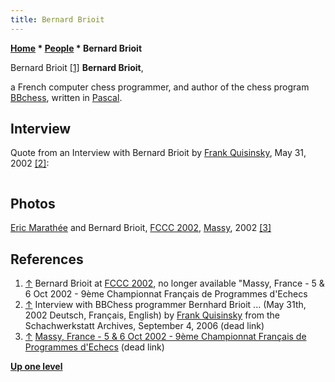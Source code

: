 ```yaml
---
title: Bernard Brioit
---
```

**[Home](Home "Home") * [People](People "People") * Bernard Brioit**

[](File:BernardBrioit.jpg) Bernard Brioit <a id="cite-note-1" href="#cite-ref-1">[1]</a>
**Bernard Brioit**,

a French computer chess programmer, and author of the chess program [BBchess](BBchess "BBchess"), written in [Pascal](Pascal "Pascal").

## Interview

Quote from an Interview with Bernard Brioit by [Frank Quisinsky](Frank_Quisinsky "Frank Quisinsky"), May 31, 2002 <a id="cite-note-2" href="#cite-ref-2">[2]</a>:

```C++I am 55 years old and I develop BBchess for more than 10 years. With [Christian Barreteau](Christian_Barreteau "Christian Barreteau") ([AnMon](AnMon "AnMon")) I began and we to have several years long together operated. [Bruno Lucas](Bruno_Lucas "Bruno Lucas") ([Dragon](Dragon_FR "Dragon FR")) came then to it and our co-operation was and is still fruitful.

```

## Photos

[](File:Sr_07.jpg)
[Eric Marathée](Eric_Marath%C3%A9e "Eric Marathée") and Bernard Brioit, [FCCC 2002](FCCC_2002 "FCCC 2002"), [Massy](https://en.wikipedia.org/wiki/Massy%2C_Essonne), 2002 <a id="cite-note-3" href="#cite-ref-3">[3]</a>

## References

1. <a id="cite-ref-1" href="#cite-note-1">↑</a> Bernard Brioit at [FCCC 2002](FCCC_2002 "FCCC 2002"), no longer available "Massy, France - 5 & 6 Oct 2002 - 9ème Championnat Français de Programmes d'Echecs
1. <a id="cite-ref-2" href="#cite-note-2">↑</a>  Interview with BBChess programmer Bernhard Brioit ... (May 31th, 2002 Deutsch, Français, English) by [Frank Quisinsky](Frank_Quisinsky "Frank Quisinsky") from the Schachwerkstatt Archives, September 4, 2006 (dead link)
1. <a id="cite-ref-3" href="#cite-note-3">↑</a> [Massy, France - 5 & 6 Oct 2002 - 9ème Championnat Français de Programmes d'Echecs](http://www.ludochess.com/fccc2002/tournoi.php3) (dead link)

**[Up one level](People "People")**

